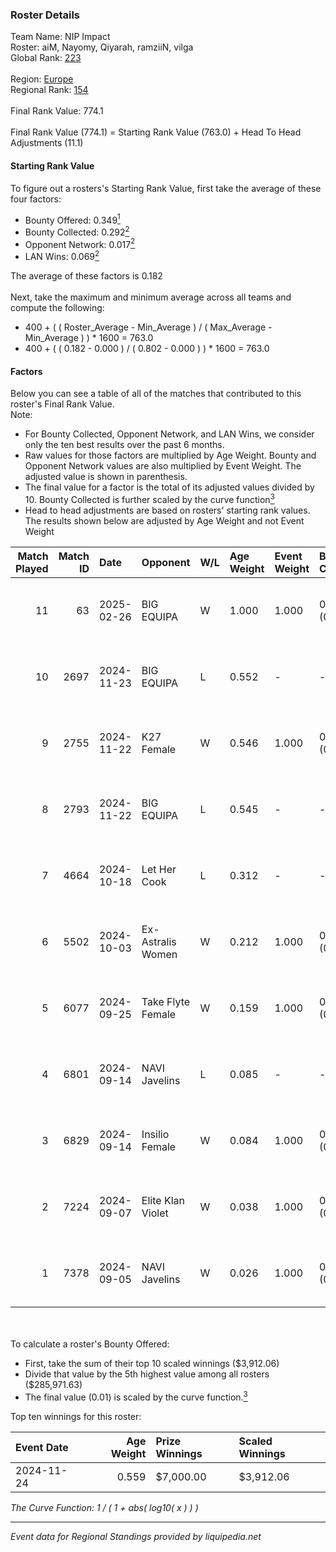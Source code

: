 ### Roster Details<br />
Team Name: NIP Impact<br />
Roster: aiM, Nayomy, Qiyarah, ramziiN, vilga<br />
Global Rank: [223](../../standings_global_2025_02_28.md)<br />
<br />
Region: [Europe]( ../../standings_europe_2025_02_28.md)<br />
Regional Rank: [154]( ../../standings_europe_2025_02_28.md)<br />
<br />
Final Rank Value:  774.1<br />
<br />
Final Rank Value (774.1) = Starting Rank Value (763.0) + Head To Head Adjustments (11.1)<br />

#### Starting Rank Value<br />
To figure out a rosters's Starting Rank Value, first take the average of these four factors:<br />
- Bounty Offered: 0.349[<sup>1</sup>](#table2)
- Bounty Collected: 0.292[<sup>2</sup>](#table1)
- Opponent Network: 0.017[<sup>2</sup>](#table1)
- LAN Wins: 0.069[<sup>2</sup>](#table1)

The average of these factors is 0.182<br />
<br />
Next, take the maximum and minimum average across all teams and compute the following:<br />
- 400 + ( ( Roster_Average - Min_Average ) / ( Max_Average - Min_Average ) ) * 1600 = 763.0
- 400 + ( ( 0.182 - 0.000 ) / ( 0.802 - 0.000 ) ) * 1600 = 763.0


#### Factors<br />
Below you can see a table of all of the matches that contributed to this roster's Final Rank Value.<br />
Note:<br />

- For Bounty Collected, Opponent Network, and LAN Wins, we consider only the ten best results over the past 6 months.
- Raw values for those factors are multiplied by Age Weight. Bounty and Opponent Network values are also multiplied by Event Weight. The adjusted value is shown in parenthesis.
- The final value for a factor is the total of its adjusted values divided by 10. Bounty Collected is further scaled by the curve function[<sup>3</sup>](#curveFunction)
- Head to head adjustments are based on rosters' starting rank values. The results shown below are adjusted by Age Weight and not Event Weight
<span id="table1"></span><br />


| Match Played | Match ID | Date       | Opponent          | W/L | Age Weight | Event Weight | Bounty Collected | Opponent Network | LAN Wins  | H2H Adj. | Roster                               |
| -: | -: | :- | :- | :- | :- | :- | :- | :- | :- | -: | :- |
|           11 |       63 | 2025-02-26 | BIG EQUIPA        | W   | 1.000      | 1.000        | 0.025 (0.025)    | 0.064 (0.064)    | 0 (0.000) |    17.38 | aiM, Nayomy, Qiyarah, ramziiN, vilga |
|           10 |     2697 | 2024-11-23 | BIG EQUIPA        | L   | 0.552      | -            | -                | -                | -         |    -7.58 | aiM, Nayomy, Qiyarah, ramziiN, vilga |
|            9 |     2755 | 2024-11-22 | K27 Female        | W   | 0.546      | 1.000        | 0.010 (0.005)    | 0.064 (0.035)    | 1 (0.546) |     8.29 | aiM, Nayomy, Qiyarah, ramziiN, vilga |
|            8 |     2793 | 2024-11-22 | BIG EQUIPA        | L   | 0.545      | -            | -                | -                | -         |    -7.56 | aiM, Nayomy, Qiyarah, ramziiN, vilga |
|            7 |     4664 | 2024-10-18 | Let Her Cook      | L   | 0.312      | -            | -                | -                | -         |    -6.38 | aiM, Nayomy, Qiyarah, ramziiN, vilga |
|            6 |     5502 | 2024-10-03 | Ex-Astralis Women | W   | 0.212      | 1.000        | 0.012 (0.003)    | 0.093 (0.020)    | 0 (0.000) |     3.56 | aiM, Nayomy, Qiyarah, ramziiN, vilga |
|            5 |     6077 | 2024-09-25 | Take Flyte Female | W   | 0.159      | 1.000        | 0.007 (0.001)    | 0.295 (0.047)    | 0 (0.000) |     2.18 | aiM, Nayomy, Qiyarah, ramziiN, vilga |
|            4 |     6801 | 2024-09-14 | NAVI Javelins     | L   | 0.085      | -            | -                | -                | -         |    -0.39 | aiM, Nayomy, Qiyarah, ramziiN, vilga |
|            3 |     6829 | 2024-09-14 | Insilio Female    | W   | 0.084      | 1.000        | 0.000 (0.000)    | 0.008 (0.001)    | 0 (0.000) |     0.75 | aiM, Nayomy, Qiyarah, ramziiN, vilga |
|            2 |     7224 | 2024-09-07 | Elite Klan Violet | W   | 0.038      | 1.000        | 0.000 (0.000)    | 0.002 (0.000)    | 0 (0.000) |     0.14 | aiM, Nayomy, Qiyarah, ramziiN, vilga |
|            1 |     7378 | 2024-09-05 | NAVI Javelins     | W   | 0.026      | 1.000        | 0.147 (0.004)    | 0.223 (0.006)    | 0 (0.000) |     0.70 | aiM, Nayomy, Qiyarah, ramziiN, vilga |

<br />
<span id="table2"></span><br />
To calculate a roster's Bounty Offered:<br />

- First, take the sum of their top 10 scaled winnings ($3,912.06)
- Divide that value by the 5th highest value among all rosters ($285,971.63)
- The final value (0.01) is scaled by the curve function.[<sup>3</sup>](#curveFunction)

Top ten winnings for this roster:<br />

| Event Date | Age Weight | Prize Winnings | Scaled Winnings |
| :- | -: | :- | :- |
| 2024-11-24 |      0.559 | $7,000.00      | $3,912.06       |


<span id="curveFunction"></span>_The Curve Function: 1 / ( 1 + abs( log10( x ) ) )_<br />

---
_Event data for Regional Standings provided by liquipedia.net_<br />
